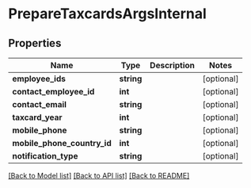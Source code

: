 # PrepareTaxcardsArgsInternal

## Properties
Name | Type | Description | Notes
------------ | ------------- | ------------- | -------------
**employee_ids** | **string** |  | [optional] 
**contact_employee_id** | **int** |  | [optional] 
**contact_email** | **string** |  | [optional] 
**taxcard_year** | **int** |  | [optional] 
**mobile_phone** | **string** |  | [optional] 
**mobile_phone_country_id** | **int** |  | [optional] 
**notification_type** | **string** |  | [optional] 

[[Back to Model list]](../../README.md#documentation-for-models) [[Back to API list]](../../README.md#documentation-for-api-endpoints) [[Back to README]](../../README.md)

